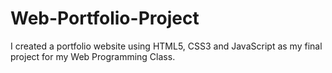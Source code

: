 # Web-Portfolio-Project
I created a portfolio website using HTML5, CSS3 and JavaScript as my final project for my Web Programming Class.
